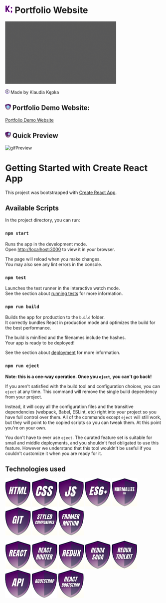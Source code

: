 # <img src="images/myIcons/iconK.png" height="25"/> Portfolio Website 
<img src="images/show.gif" height="200"/>

<img src="images/myIcons/icon.png" height="15"/> Made by Klaudia Kępka

## <img src="images/myIcons/demo.png" height="20"/> Portfolio Demo Website:
[Portfolio Demo Website](https://kepkaklaudia.github.io/portfolio/)

## <img src="images/myIcons/quick.png" height="20"/> Quick Preview
![gifPreview](images/preview.gif)

##

# Getting Started with Create React App

This project was bootstrapped with [Create React App](https://github.com/facebook/create-react-app).

## Available Scripts

In the project directory, you can run:

### `npm start`

Runs the app in the development mode.\
Open [http://localhost:3000](http://localhost:3000) to view it in your browser.

The page will reload when you make changes.\
You may also see any lint errors in the console.

### `npm test`

Launches the test runner in the interactive watch mode.\
See the section about [running tests](https://facebook.github.io/create-react-app/docs/running-tests) for more information.

### `npm run build`

Builds the app for production to the `build` folder.\
It correctly bundles React in production mode and optimizes the build for the best performance.

The build is minified and the filenames include the hashes.\
Your app is ready to be deployed!

See the section about [deployment](https://facebook.github.io/create-react-app/docs/deployment) for more information.

### `npm run eject`

**Note: this is a one-way operation. Once you `eject`, you can't go back!**

If you aren't satisfied with the build tool and configuration choices, you can `eject` at any time. This command will remove the single build dependency from your project.

Instead, it will copy all the configuration files and the transitive dependencies (webpack, Babel, ESLint, etc) right into your project so you have full control over them. All of the commands except `eject` will still work, but they will point to the copied scripts so you can tweak them. At this point you're on your own.

You don't have to ever use `eject`. The curated feature set is suitable for small and middle deployments, and you shouldn't feel obligated to use this feature. However we understand that this tool wouldn't be useful if you couldn't customize it when you are ready for it.

## Technologies used
<img src="images/myIcons/html.png" height="90"/> <img src="images/myIcons/css.png" height="90"/> <img src="images/myIcons/js.png" height="90"/> <img src="images/myIcons/es6.png" height="90"/> <img src="images/myIcons/norm.png" height="90"/> <img src="images/myIcons/git.png" height="90"/>  <img src="images/myIcons/styledComponents.png" height="90"/> <img src="images/myIcons/framerMotion.png" height="90"/>

<img src="images/myIcons/react.png" height="90"/> <img src="images/myIcons/reactRouter.png" height="90"/> <img src="images/myIcons/redux.png" height="90"/> <img src="images/myIcons/reduxSaga.png" height="90"/> <img src="images/myIcons/reduxToolkit.png" height="90"/> <img src="images/myIcons/api.png" height="90"/> <img src="images/myIcons/bootstrap.png" height="90"/> <img src="images/myIcons/reactBootstrap.png" height="90"/> 
